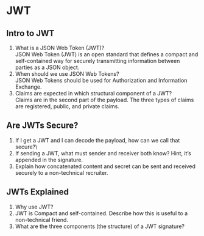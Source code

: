 # JWT

## Intro to JWT

1. What is a JSON Web Token (JWT)?\
JSON Web Token (JWT) is an open standard that defines a compact and self-contained way for securely transmitting information between parties as a JSON object.
2. When should we use JSON Web Tokens?\
JSON Web Tokens should be used for Authorization and Information Exchange.
3. Claims are expected in which structural component of a JWT?\
Claims are in the second part of the payload. The three types of claims are registered, public, and private claims.

## Are JWTs Secure?

1. If I get a JWT and I can decode the payload, how can we call that secure?\
2. If sending a JWT, what must sender and receiver both know? Hint, it’s appended in the signature.
3. Explain how concatenated content and secret can be sent and received securely to a non-technical recruiter.

## JWTs Explained

1. Why use JWT?
2. JWT is Compact and self-contained. Describe how this is useful to a non-technical friend.
3. What are the three components (the structure) of a JWT signature?
